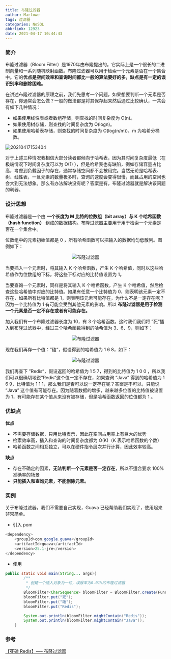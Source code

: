```yaml
---
title: 布隆过滤器
author: Marlowe
tags: 过滤器
categories: NoSQL
abbrlink: 12923
date: 2021-04-17 10:44:43
---
```


<!--more-->

### 简介
布隆过滤器（Bloom Filter）是1970年由布隆提出的。它实际上是一个很长的二进制向量和一系列随机映射函数。布隆过滤器可以用于检索一个元素是否在一个集合中。它的**优点是空间效率和查询时间都比一般的算法要好的多，缺点是有一定的误识别率和删除困难。**


在讲述布隆过滤器的原理之前，我们先思考一个问题，如果想要判断一个元素是否存在，你通常会怎么做？一般的做法都是将其保存起来然后通过比较确认，一共会有如下几种情况：

* 如果使用线性表或者数组存储，则查找的时间复杂度为 O(n)。
* 如果使用树存储，则查找的时间复杂度为 O(logn)。
* 如果使用哈希表存储，则查找的时间复杂度为 O(log(n/m))，m 为哈希分桶数。

![20210417153404](http://marlowe.oss-cn-beijing.aliyuncs.com/img/20210417153404.png)

对于上述三种情况我相信大部分读者都倾向于哈希表，因为其时间复杂度最低（在极端情况下时间复杂度可以为 O(1) ），但是哈希表也有缺陷，例如存储容量占比高，考虑到负载因子的存在，通常存储空间都不会被用完。当然无论是哈希表、树、线性表，一旦元素的数量极多时，查询的速度会变得很慢，而且占用的空间也会大到无法想象。那么有办法解决没有呢？答案是有，布隆过滤器就是解决该问题的利器。


### 设计思想
布隆过滤器是一个由 **一个长度为 M 比特的位数组（bit array）与 K 个哈希函数（hash function）** 组成的数据结构。布隆过滤器主要用于用于检索一个元素是否在一个集合中。

位数组中的元素初始值都是 0 ，所有哈希函数可以把输入的数据均匀低散列。图例如下：


<center>

![布隆过滤器](http://cmsblogs.com/wp-content/resources/image.cmsblogs/sike-java/sike-redis/redis-202002181002.png)
</center>

当要插入一个元素时，将其输入 K 个哈希函数，产生 K 个哈希值，同时以这些哈希值作为位数组的下标，将这些下标对应的比特值设置为 1。

当要查询一个元素时，同样是将其输入 K 个哈希函数，产生 K 个哈希值，然后检查这些哈希值中对应的比特值。如果有任意一个比特值为 0，则表明该元素一定不存在，如果所有比特值都是 1，则表明该元素可能存在，为什么不是一定存在呢？因为一个比特值为 1 有可能会受到其他元素的影响。所以 **布隆过滤器是用于检测一个元素是否一定不存在或者有可能存在。**

加入我们有一个布隆过滤器长度为 10，有 3 个哈希函数。这时我们我们将 ”死“插入到布隆过滤器中，经过三个哈希函数得到的哈希值为 3、6、9，则如下：

<center>

![布隆过滤器](http://cmsblogs.com/wp-content/resources/image.cmsblogs/sike-java/sike-redis/redis-202002181003.png)
</center>

现在我们再存一个值：”磕“，假设得到的哈希值为 1 6 8，如下：

<center>

![布隆过滤器](http://cmsblogs.com/wp-content/resources/image.cmsblogs/sike-java/sike-redis/redis-202002181004.png)
</center>
我们再查下 ”Redis“，假设返回的哈希值为 1 5 7，得到的比特值为 1 0 0 ，所以我们可以很确切地说”Redis“这个值一定不存在，如果查询 “Java” 得到的哈希值为 1 6 9，比特值为 1 1 1，那么我们是否可以说一定存在呢？答案是不可以，只能说 “Java” 这个值有可能存在。因为随着数据的增多，越来越多位置的比特值被设置为 1，有可能存在某个值从来没有被存储，但是哈希函数返回的位值都为 1 。

### 优缺点

**优点**
* 不需要存储数据，只用比特表示，因此在空间占用率上有巨大的优势
* 检索效率高，插入和查询的时间复杂度都为 O(K)（K 表示哈希函数的个数）
* 哈希函数之间相互独立，可以在硬件指令层次并行计算，因此效率较高。

**缺点**
* 存在不确定的因素，**无法判断一个元素是否一定存在**，所以不适合要求 100% 准确率的场景
* **只能插入和查询元素，不能删除元素。**


### 实例
关于布隆过滤器，我们不需要自己实现，Guava 已经帮助我们实现了，使用起来非常简单。

* 引入 pom

```java
<dependency>
    <groupId>com.google.guava</groupId>
    <artifactId>guava</artifactId>
    <version>25.1-jre</version>
</dependency>
```

* 使用

```java
public static void main(String... args){
        /**
         * 创建一个插入对象为一亿，误报率为0.01%的布隆过滤器
         */
        BloomFilter<CharSequence> bloomFilter = BloomFilter.create(Funnels.stringFunnel(Charset.forName("utf-8")), 100000000, 0.0001);
        bloomFilter.put("死");
        bloomFilter.put("磕");
        bloomFilter.put("Redis");

        System.out.println(bloomFilter.mightContain("Redis"));
        System.out.println(bloomFilter.mightContain("Java"));
    }
```


### 参考

[【死磕 Redis】—– 布隆过滤器](http://cmsblogs.com/?p=18346)